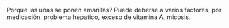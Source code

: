Porque las uñas se ponen amarillas?
Puede deberse a varios factores, por medicación, problema hepatico, exceso de vitamina A, micosis.
